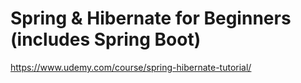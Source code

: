 # Spring & Hibernate for Beginners (includes Spring Boot)

https://www.udemy.com/course/spring-hibernate-tutorial/
